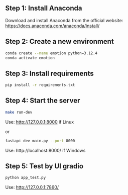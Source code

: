 ## Step 1: Install Anaconda

Download and install Anaconda from the official website: <https://docs.anaconda.com/anaconda/install/>

## Step 2: Create a new environment

```bash
conda create --name emotion python=3.12.4
conda activate emotion
```

## Step 3: Install requirements

```bash
pip install -r requirements.txt
```

## Step 4: Start the server

```bash
make run-dev
```
Use: http://127.0.0.1:8000 if Linux

or
```bash
fastapi dev main.py --port 8000
```
Use: http://localhost:8000/ if Windows

## Step 5: Test by UI gradio
```bash
python app_test.py
```
Use: http://127.0.0.1:7860/

